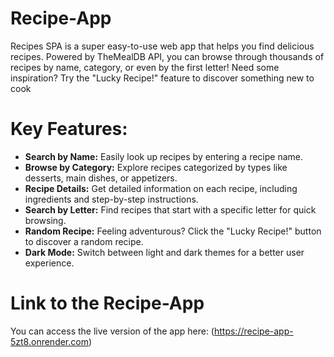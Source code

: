 # Recipe-App

Recipes SPA is a super easy-to-use web app that helps you find delicious recipes. Powered by TheMealDB API, you can browse through thousands of recipes by name, category, or even by the first letter! Need some inspiration? Try the "Lucky Recipe!" feature to discover something new to cook

# Key Features:

- **Search by Name:** Easily look up recipes by entering a recipe name.
- **Browse by Category:** Explore recipes categorized by types like desserts, main dishes, or appetizers.
- **Recipe Details:** Get detailed information on each recipe, including ingredients and step-by-step instructions.
- **Search by Letter:** Find recipes that start with a specific letter for quick browsing.
- **Random Recipe:** Feeling adventurous? Click the "Lucky Recipe!" button to discover a random recipe.
- **Dark Mode:** Switch between light and dark themes for a better user experience.

# Link to the Recipe-App 
You can access the live version of the app here:
 (https://recipe-app-5zt8.onrender.com)